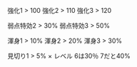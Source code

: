 強化1 > 100
強化2 > 110
強化3 > 120

弱点特効2 > 30%
弱点特効3 > 50%

渾身1 > 10%
渾身2 > 20%
渾身3 > 30%

見切り1 > 5% × レベル
6は30％ 7だと40%
